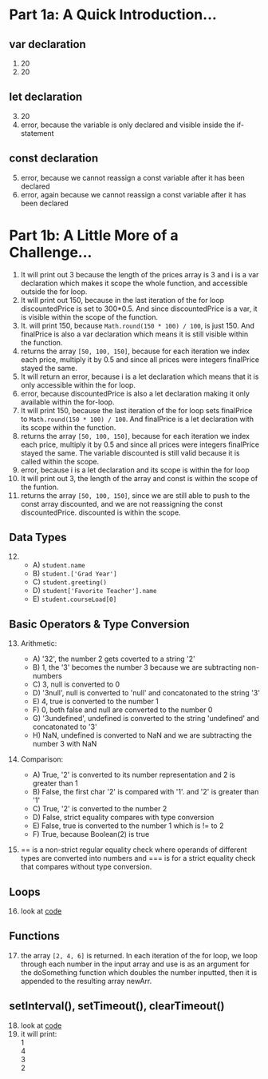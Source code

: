# Part 1a: A Quick Introduction...
## var declaration
1. 20
2. 20
## let declaration
3. 20
4. error, because the variable is only declared and visible inside the if-statement
## const declaration
5. error, because we cannot reassign a const variable after it has been declared
6. error, again because we cannot reassign a const variable after it has been declared
   
# Part 1b: A Little More of a Challenge...
1. It will print out 3 because the length of the prices array is 3 and i is a var declaration which makes it scope the whole function, and accessible outside the for loop.
2. It will print out 150, because in the last iteration of the for loop discountedPrice is set to 300*0.5. And since discountedPrice is a var, it is visible within the scope of the function.
3. It. will print 150, because `Math.round(150 * 100) / 100`, is just 150. And finalPrice is also a var declaration which means it is still visible within the function.
4. returns the array `[50, 100, 150]`, because for each iteration we index each price, multiply it by 0.5 and since all prices were integers finalPrice stayed the same. 
5. It will return an error, because i is a let declaration which means that it is only accessible within the for loop.
6. error, because discountedPrice is also a let declaration making it only available within the for-loop. 
7. It will print 150, because the last iteration of the for loop sets finalPrice to `Math.round(150 * 100) / 100`. And finalPrice is a let declaration with its scope within the function.
8. returns the array `[50, 100, 150]`, because for each iteration we index each price, multiply it by 0.5 and since all prices were integers finalPrice stayed the same. The variable discounted is still valid because it is called within the scope.
9. error, because i is a let declaration and its scope is within the for loop
10. It will print out 3, the length of the array and const is within the scope of the funtion.
11. returns the array `[50, 100, 150]`, since we are still able to push to the const array discounted, and we are not reassigning the const discountedPrice. discounted is within the scope.

## Data Types
12. 
    - A) `student.name`
    - B) `student.['Grad Year']`
    - C) `student.greeting()`
    - D) `student['Favorite Teacher'].name`
    - E) `student.courseLoad[0]`

## Basic Operators & Type Conversion
13. Arithmetic:
    - A) '32', the number 2 gets coverted to a string '2'
    - B) 1, the '3' becomes the number 3 because we are subtracting non-numbers
    - C) 3, null is converted to 0
    - D) '3null', null is converted to 'null' and concatonated to the string '3'
    - E) 4, true is converted to the number 1
    - F) 0, both false and null are converted to the number 0
    - G) '3undefined', undefined is converted to the string 'undefined' and concatonated to '3'
    - H) NaN, undefined is converted to NaN and we are subtracting the number 3 with NaN

14. Comparison:
    - A) True, '2' is converted to its number representation and 2 is greater than 1
    - B) False, the first char '2' is compared with '1'. and '2' is greater than '1'
    - C) True, '2' is converted to the number 2
    - D) False, strict equality compares with type conversion
    - E) False, true is converted to the number 1 which is != to 2
    - F) True, because Boolean(2) is true
15. == is a non-strict regular equality check where operands of different types are converted into numbers and === is for a strict equality check that compares without type conversion.

## Loops
16. look at [code](part1b-question16.js)

## Functions
17. the array `[2, 4, 6]` is returned. In each iteration of the for loop, we loop through each number in the input array and use is as an argument for the doSomething function which doubles the number inputted, then it is appended to the resulting array newArr.

## setInterval(), setTimeout(), clearTimeout()
18. look at [code](part1b-question18.js)
19. it will print:\
    1 \
    4\
    3\
    2